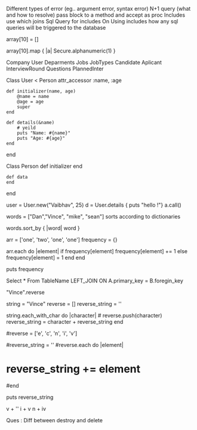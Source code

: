 Different types of error (eg.. argument error, syntax error)
N+1 query (what and how to resolve)
pass block to a method and accept as proc
Includes use which joins
Sql Query for includes
On Using includes how any sql queries will be triggered to the database

array[10] = []

array[10].map { |a| Secure.alphanumeric(1) }

Company
User
Deparments
Jobs
JobTypes
Candidate
Aplicant
InterviewRound
Questions
PlannedInter


Class User < Person
	attr_accessor :name, :age

	def initializer(name, age)
		@name = name
		@age = age
		super
	end

	def details(&name)
		# yeild
		puts "Name: #{name}"
		puts "Age: #{age}"
	end
end

Class Person
	def initializer
	end

	def data 
	end
end


user = User.new("Vaibhav", 25)
d = User.details { puts "hello !"}
a.call()









words = ["Dan","Vince", "mike", "sean"]
sorts according to dictionaries

words.sort_by { |word| word }

arr = ['one', 'two', 'one', 'one']
frequency = {}

arr.each do |element|
	if frequency[element]
		frequency[element] += 1
	else
		frequency[element] = 1
	end
end

puts frequency







Select * From TableName LEFT_JOIN ON A.primary_key = B.foregin_key



"Vince".reverse

string = "Vince"
reverse = []
reverse_string = ''

string.each_with_char do |character|
	# reverse.push(character)
	reverse_string = character + reverse_string
end

#reverse = ['e', 'c', 'n', 'i', 'v']

#reverse_string = ''
#reverse.each do |element|
#	reverse_string += element
#end

puts reverse_string



v + ''
i +  v
n + iv


Ques : Diff between destroy and delete 